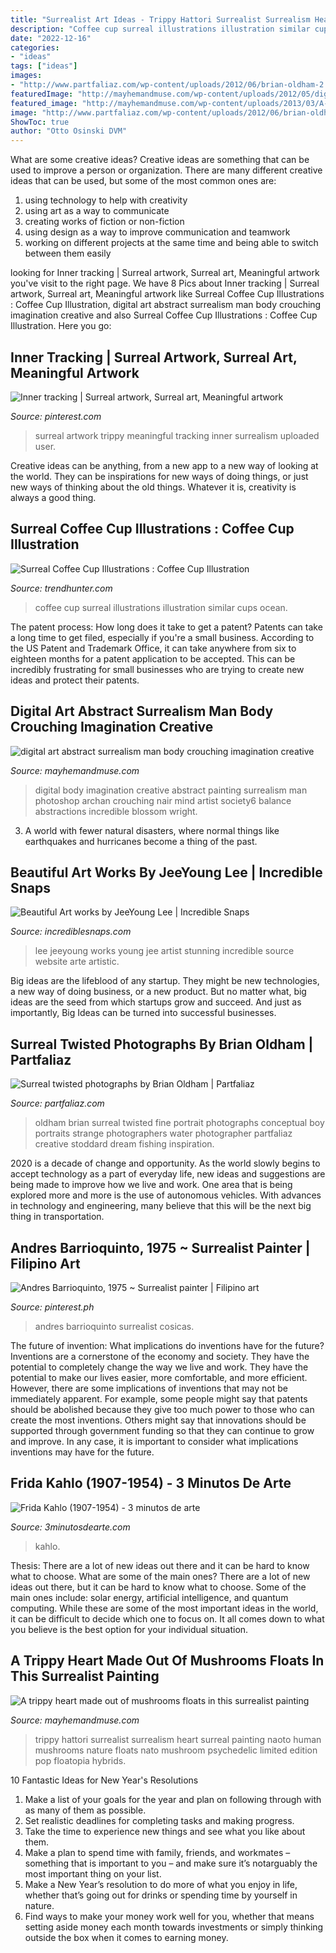 ```yaml
---
title: "Surrealist Art Ideas - Trippy Hattori Surrealist Surrealism Heart Surreal Painting Naoto Human Mushrooms Nature Floats Nato Mushroom Psychedelic Limited Edition Pop Floatopia Hybrids"
description: "Coffee cup surreal illustrations illustration similar cups ocean"
date: "2022-12-16"
categories:
- "ideas"
tags: ["ideas"]
images:
- "http://www.partfaliaz.com/wp-content/uploads/2012/06/brian-oldham-2.jpg"
featuredImage: "http://mayhemandmuse.com/wp-content/uploads/2012/05/digital-art-abstract-surrealism-man-body-crouching-imagination-creative-photoshop-painting-design.jpg"
featured_image: "http://mayhemandmuse.com/wp-content/uploads/2013/03/A-trippy-heart-made-out-of-mushrooms-floats-in-this-surrealist-painting-by-Nato-Hattori.jpg"
image: "http://www.partfaliaz.com/wp-content/uploads/2012/06/brian-oldham-2.jpg"
ShowToc: true
author: "Otto Osinski DVM"
---
```



What are some creative ideas?
Creative ideas are something that can be used to improve a person or organization. There are many different creative ideas that can be used, but some of the most common ones are: 
1. using technology to help with creativity 
2. using art as a way to communicate 
3. creating works of fiction or non-fiction 
4. using design as a way to improve communication and teamwork 
5. working on different projects at the same time and being able to switch between them easily 

	

		
looking for Inner tracking | Surreal artwork, Surreal art, Meaningful artwork you've visit to the right page. We have 8 Pics about Inner tracking | Surreal artwork, Surreal art, Meaningful artwork like Surreal Coffee Cup Illustrations : Coffee Cup Illustration, digital art abstract surrealism man body crouching imagination creative and also Surreal Coffee Cup Illustrations : Coffee Cup Illustration. Here you go:
		
    
## Inner Tracking | Surreal Artwork, Surreal Art, Meaningful Artwork

<img loading=lazy src="https://i.pinimg.com/736x/38/09/e1/3809e11cf5d813452a53ddb23203cd69.jpg" onerror="this.onerror=null;this.src='https://tse4.mm.bing.net/th?id=OIP.Jjkhnnv-_EvCrg31Q2e0SgDaEs&amp;pid=15.1';" alt="Inner tracking | Surreal artwork, Surreal art, Meaningful artwork">

_Source: pinterest.com_

>surreal artwork trippy meaningful tracking inner surrealism uploaded user. 

	

Creative ideas can be anything, from a new app to a new way of looking at the world. They can be inspirations for new ways of doing things, or just new ways of thinking about the old things. Whatever it is, creativity is always a good thing.

    
## Surreal Coffee Cup Illustrations : Coffee Cup Illustration

<img loading=lazy src="http://cdn.trendhunterstatic.com/thumbs/coffee-cup-illustration.jpeg" onerror="this.onerror=null;this.src='https://tse1.mm.bing.net/th?id=OIP.MyXsdvsoM6sxe79Yq02i0wHaE8&amp;pid=15.1';" alt="Surreal Coffee Cup Illustrations : Coffee Cup Illustration">

_Source: trendhunter.com_

>coffee cup surreal illustrations illustration similar cups ocean. 

	

The patent process: How long does it take to get a patent?
Patents can take a long time to get filed, especially if you're a small business. According to the US Patent and Trademark Office, it can take anywhere from six to eighteen months for a patent application to be accepted. This can be incredibly frustrating for small businesses who are trying to create new ideas and protect their patents.

    
## Digital Art Abstract Surrealism Man Body Crouching Imagination Creative

<img loading=lazy src="http://mayhemandmuse.com/wp-content/uploads/2012/05/digital-art-abstract-surrealism-man-body-crouching-imagination-creative-photoshop-painting-design.jpg" onerror="this.onerror=null;this.src='https://tse1.mm.bing.net/th?id=OIP.zW1Mq_LrnxAI5A5dwRvYzAHaKf&amp;pid=15.1';" alt="digital art abstract surrealism man body crouching imagination creative">

_Source: mayhemandmuse.com_

>digital body imagination creative abstract painting surrealism man photoshop archan crouching nair mind artist society6 balance abstractions incredible blossom wright. 

	

3. A world with fewer natural disasters, where normal things like earthquakes and hurricanes become a thing of the past. 

    
## Beautiful Art Works By JeeYoung Lee | Incredible Snaps

<img loading=lazy src="http://www.incrediblesnaps.com/wp-content/uploads/2013/12/Beautiful-Art-works-by-JeeYoung-Lee-3.jpg" onerror="this.onerror=null;this.src='https://tse1.mm.bing.net/th?id=OIP.vKASRywu7gK73pMKz8VixAHaF7&amp;pid=15.1';" alt="Beautiful Art works by JeeYoung Lee | Incredible Snaps">

_Source: incrediblesnaps.com_

>lee jeeyoung works young jee artist stunning incredible source website arte artistic. 

	

Big ideas are the lifeblood of any startup. They might be new technologies, a new way of doing business, or a new product. But no matter what, big ideas are the seed from which startups grow and succeed. And just as importantly, Big Ideas can be turned into successful businesses.

    
## Surreal Twisted Photographs By Brian Oldham | Partfaliaz

<img loading=lazy src="http://www.partfaliaz.com/wp-content/uploads/2012/06/brian-oldham-2.jpg" onerror="this.onerror=null;this.src='https://tse3.mm.bing.net/th?id=OIP.lT3yTEa9_67NtojuE5dEWAHaHa&amp;pid=15.1';" alt="Surreal twisted photographs by Brian Oldham | Partfaliaz">

_Source: partfaliaz.com_

>oldham brian surreal twisted fine portrait photographs conceptual boy portraits strange photographers water photographer partfaliaz creative stoddard dream fishing inspiration. 

	

2020 is a decade of change and opportunity. As the world slowly begins to accept technology as a part of everyday life, new ideas and suggestions are being made to improve how we live and work. One area that is being explored more and more is the use of autonomous vehicles. With advances in technology and engineering, many believe that this will be the next big thing in transportation.

    
## Andres Barrioquinto, 1975 ~ Surrealist Painter | Filipino Art

<img loading=lazy src="https://i.pinimg.com/736x/8d/59/60/8d5960452ef1de19cf1fca7174adc5fd---dancers.jpg" onerror="this.onerror=null;this.src='https://tse4.mm.bing.net/th?id=OIP.5yHc48AfQhuvkIejoVdNEAHaKf&amp;pid=15.1';" alt="Andres Barrioquinto, 1975 ~ Surrealist painter | Filipino art">

_Source: pinterest.ph_

>andres barrioquinto surrealist cosicas. 

	

The future of invention: What implications do inventions have for the future?
Inventions are a cornerstone of the economy and society. They have the potential to completely change the way we live and work. They have the potential to make our lives easier, more comfortable, and more efficient. However, there are some implications of inventions that may not be immediately apparent. For example, some people might say that patents should be abolished because they give too much power to those who can create the most inventions. Others might say that innovations should be supported through government funding so that they can continue to grow and improve. In any case, it is important to consider what implications inventions may have for the future.

    
## Frida Kahlo (1907-1954) - 3 Minutos De Arte

<img loading=lazy src="https://3minutosdearte.com/wp-content/uploads/2021/04/Frida-Autorretrato-en-la-frontera-entre-Mexico-y-Estados-Unidos-1932-b-scaled.jpg" onerror="this.onerror=null;this.src='https://tse4.mm.bing.net/th?id=OIP.PE5ionj7EzylwQYS9jsBFwHaGd&amp;pid=15.1';" alt="Frida Kahlo (1907-1954) - 3 minutos de arte">

_Source: 3minutosdearte.com_

>kahlo. 

	

Thesis: There are a lot of new ideas out there and it can be hard to know what to choose. What are some of the main ones?
There are a lot of new ideas out there, but it can be hard to know what to choose. Some of the main ones include: solar energy, artificial intelligence, and quantum computing. While these are some of the most important ideas in the world, it can be difficult to decide which one to focus on. It all comes down to what you believe is the best option for your individual situation.

    
## A Trippy Heart Made Out Of Mushrooms Floats In This Surrealist Painting

<img loading=lazy src="http://mayhemandmuse.com/wp-content/uploads/2013/03/A-trippy-heart-made-out-of-mushrooms-floats-in-this-surrealist-painting-by-Nato-Hattori.jpg" onerror="this.onerror=null;this.src='https://tse1.mm.bing.net/th?id=OIP.FtCFY_WVHSypw_R8DriEfgHaKS&amp;pid=15.1';" alt="A trippy heart made out of mushrooms floats in this surrealist painting">

_Source: mayhemandmuse.com_

>trippy hattori surrealist surrealism heart surreal painting naoto human mushrooms nature floats nato mushroom psychedelic limited edition pop floatopia hybrids. 

	

10 Fantastic Ideas for New Year's Resolutions
1. Make a list of your goals for the year and plan on following through with as many of them as possible. 
2. Set realistic deadlines for completing tasks and making progress. 
3. Take the time to experience new things and see what you like about them. 
4. Make a plan to spend time with family, friends, and workmates – something that is important to you – and make sure it’s notarguably the most important thing on your list. 
5. Make a New Year’s resolution to do more of what you enjoy in life, whether that’s going out for drinks or spending time by yourself in nature. 
6. Find ways to make your money work well for you, whether that means setting aside money each month towards investments or simply thinking outside the box when it comes to earning money.

